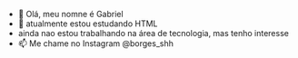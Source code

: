 - 👋 Olá, meu nomne é Gabriel
- 🌱 atualmente estou estudando HTML
- ainda nao estou trabalhando na área de tecnologia, mas tenho interesse
- 📫 Me chame no Instagram @borges_shh 


<!---
Gabriel-Borges-Moura/Gabriel-Borges-Moura is a ✨ special ✨ repository because its `README.md` (this file) appears on your GitHub profile.
You can click the Preview link to take a look at your changes.
--->

